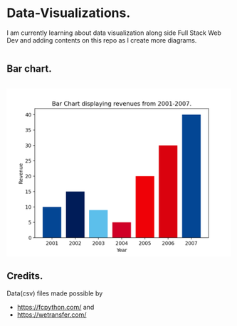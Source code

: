 # Data-Visualizations.
I am currently learning about data visualization along side Full Stack Web Dev and adding contents on this repo as I create more diagrams.
```
```
## Bar chart. 
```
```

![Final Product](Figure_2.png)

## Credits.
Data(csv) files made possible by 
- https://fcpython.com/ and 
- https://wetransfer.com/

